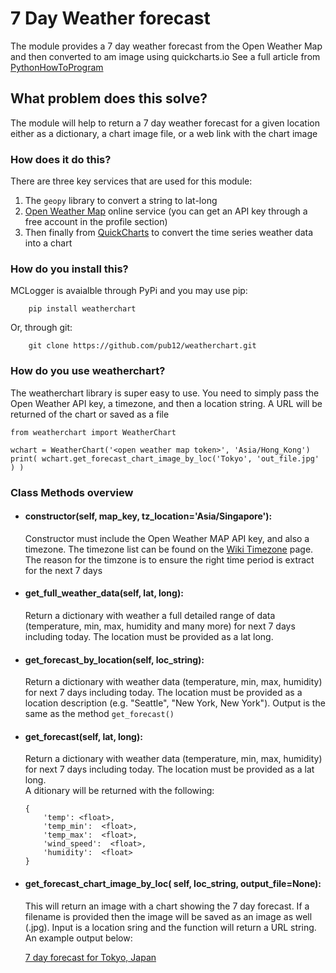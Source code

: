 # 7 Day Weather forecast

The module provides a 7 day weather forecast from the Open Weather Map and then converted to am image using quickcharts.io  See a full article from [PythonHowToProgram](https://pythonhowtoprogram.com/get-weather-forecasts-and-show-it-on-a-chart-using-python-3/)


## What problem does this solve?
The module will help to return a 7 day weather forecast for a given location either as a dictionary, a chart image file, or a web link with the chart image

### How does it do this?
There are three key services that are used for this module:

1. The `geopy` library to convert a string to lat-long
2. [Open Weather Map](https://openweathermap.org/) online service (you can get an API key through a free account in the profile section)
3. Then finally from [QuickCharts](https://quickchart.io/) to convert the time series weather data into a chart

### How do you install this?
MCLogger is avaialble through PyPi and you may use pip:

```
	pip install weatherchart
```

Or, through git:
```
	git clone https://github.com/pub12/weatherchart.git
```


### How do you use weatherchart?
The weatherchart library is super easy to use.  You need to simply pass the Open Weather API key, a timezone, and then a location string.  A URL will be returned of the chart or saved as a file

```
from weatherchart import WeatherChart

wchart = WeatherChart('<open weather map token>', 'Asia/Hong_Kong')
print( wchart.get_forecast_chart_image_by_loc('Tokyo', 'out_file.jpg' ) )
```

### Class Methods overview
- #### constructor(self, map_key, tz_location='Asia/Singapore'):
	Constructor must include the Open Weather MAP API key, and also a timezone.  The timezone list can be found on the [Wiki Timezone](https://en.wikipedia.org/wiki/List_of_tz_database_time_zones) page.  The reason for the timzone is to ensure the right time period is extract for the next 7 days

- #### get_full_weather_data(self, lat, long):
    Return a dictionary with weather a full detailed range of data (temperature, min, max, humidity and many more) for next 7 days including today.  The location must be provided as a lat long.  

- #### get_forecast_by_location(self, loc_string):
    Return a dictionary with weather data (temperature, min, max, humidity) for next 7 days including today.  The location must be provided as a location description (e.g. "Seattle", "New York, New York").  Output is the same as the method `get_forecast()`

- #### get_forecast(self, lat, long):
    Return a dictionary with weather data (temperature, min, max, humidity) for next 7 days including today.  The location must be provided as a lat long.  
    A ditionary will be returned with the following:

    ```
    {
        'temp': <float>,
        'temp_min':  <float>,
        'temp_max':  <float>,
        'wind_speed':  <float>,
        'humidity':  <float> 
    }
    ```

- #### get_forecast_chart_image_by_loc( self, loc_string,   output_file=None):
    This will return an image with a chart showing the 7 day forecast.  If a filename is provided then the image will be saved as an image as well (.jpg).  Input is a location sring and the function will return a URL string.  An example output below:

    [7 day forecast for Tokyo, Japan](https://quickchart.io/chart/render/zf-cf915d3f-de6b-41e1-9998-687610dd06e1)

